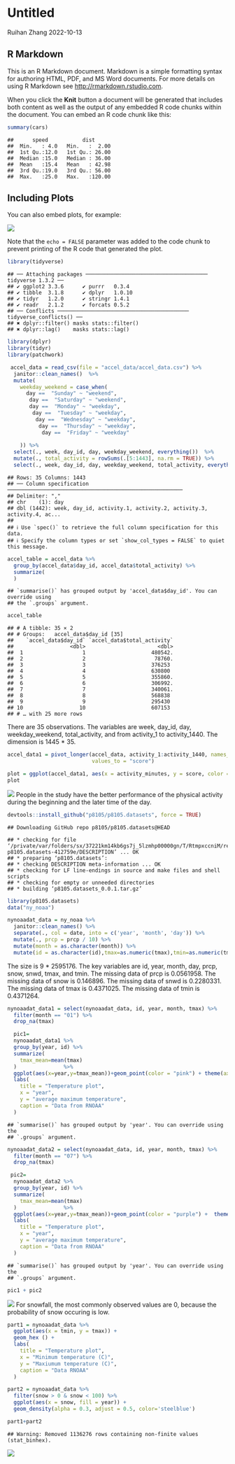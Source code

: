Untitled
================
Ruihan Zhang
2022-10-13

## R Markdown

This is an R Markdown document. Markdown is a simple formatting syntax
for authoring HTML, PDF, and MS Word documents. For more details on
using R Markdown see <http://rmarkdown.rstudio.com>.

When you click the **Knit** button a document will be generated that
includes both content as well as the output of any embedded R code
chunks within the document. You can embed an R code chunk like this:

``` r
summary(cars)
```

    ##      speed           dist       
    ##  Min.   : 4.0   Min.   :  2.00  
    ##  1st Qu.:12.0   1st Qu.: 26.00  
    ##  Median :15.0   Median : 36.00  
    ##  Mean   :15.4   Mean   : 42.98  
    ##  3rd Qu.:19.0   3rd Qu.: 56.00  
    ##  Max.   :25.0   Max.   :120.00

## Including Plots

You can also embed plots, for example:

![](hw3_files/figure-gfm/pressure-1.png)<!-- -->

Note that the `echo = FALSE` parameter was added to the code chunk to
prevent printing of the R code that generated the plot.

``` r
library(tidyverse)
```

    ## ── Attaching packages ─────────────────────────────────────── tidyverse 1.3.2 ──
    ## ✔ ggplot2 3.3.6      ✔ purrr   0.3.4 
    ## ✔ tibble  3.1.8      ✔ dplyr   1.0.10
    ## ✔ tidyr   1.2.0      ✔ stringr 1.4.1 
    ## ✔ readr   2.1.2      ✔ forcats 0.5.2 
    ## ── Conflicts ────────────────────────────────────────── tidyverse_conflicts() ──
    ## ✖ dplyr::filter() masks stats::filter()
    ## ✖ dplyr::lag()    masks stats::lag()

``` r
library(dplyr)
library(tidyr)
library(patchwork)
```

``` r
 accel_data = read_csv(file = "accel_data/accel_data.csv") %>%
  janitor::clean_names()  %>% 
  mutate(
    weekday_weekend = case_when(
      day ==  "Sunday" ~ "weekend",
       day ==  "Saturday" ~ "weekend",
       day ==  "Monday" ~ "weekday",
        day ==  "Tuesday" ~ "weekday",
         day ==  "Wednesday" ~ "weekday",
          day ==  "Thursday" ~ "weekday",
           day ==  "Friday" ~ "weekday"
           
    )) %>%
  select(., week, day_id, day, weekday_weekend, everything())  %>%
  mutate(., total_activity = rowSums(.[5:1443], na.rm = TRUE)) %>% 
  select(., week, day_id, day, weekday_weekend, total_activity, everything())
```

    ## Rows: 35 Columns: 1443
    ## ── Column specification ────────────────────────────────────────────────────────
    ## Delimiter: ","
    ## chr    (1): day
    ## dbl (1442): week, day_id, activity.1, activity.2, activity.3, activity.4, ac...
    ## 
    ## ℹ Use `spec()` to retrieve the full column specification for this data.
    ## ℹ Specify the column types or set `show_col_types = FALSE` to quiet this message.

``` r
accel_table = accel_data %>% 
  group_by(accel_data$day_id, accel_data$total_activity) %>% 
  summarize(
  )
```

    ## `summarise()` has grouped output by 'accel_data$day_id'. You can override using
    ## the `.groups` argument.

``` r
accel_table
```

    ## # A tibble: 35 × 2
    ## # Groups:   accel_data$day_id [35]
    ##    `accel_data$day_id` `accel_data$total_activity`
    ##                  <dbl>                       <dbl>
    ##  1                   1                     480542.
    ##  2                   2                      78760.
    ##  3                   3                     376253 
    ##  4                   4                     630800 
    ##  5                   5                     355860.
    ##  6                   6                     306992.
    ##  7                   7                     340061.
    ##  8                   8                     568838 
    ##  9                   9                     295430 
    ## 10                  10                     607153 
    ## # … with 25 more rows

There are 35 observations. The variables are week, day_id, day,
weekday_weekend, total_activity, and from activity_1 to activity_1440.
The dimension is 1445 \* 35.

``` r
accel_data1 = pivot_longer(accel_data, activity_1:activity_1440, names_to = "activity_minutes", 
                           values_to = "score")  
```

``` r
plot = ggplot(accel_data1, aes(x = activity_minutes, y = score, color = day_id)) + geom_point(alpha = .5) + geom_line()
plot
```

![](hw3_files/figure-gfm/unnamed-chunk-4-1.png)<!-- --> People in the
study have the better performance of the physical activity during the
beginning and the later time of the day.

``` r
devtools::install_github("p8105/p8105.datasets", force = TRUE)
```

    ## Downloading GitHub repo p8105/p8105.datasets@HEAD

    ## * checking for file ‘/private/var/folders/sx/37221km14kb6gs7j_5lzmhp00000gn/T/RtmpxccniM/remotes383969620e3/P8105-p8105.datasets-412759e/DESCRIPTION’ ... OK
    ## * preparing ‘p8105.datasets’:
    ## * checking DESCRIPTION meta-information ... OK
    ## * checking for LF line-endings in source and make files and shell scripts
    ## * checking for empty or unneeded directories
    ## * building ‘p8105.datasets_0.0.1.tar.gz’

``` r
library(p8105.datasets)
data("ny_noaa")
```

``` r
nynoaadat_data = ny_noaa %>%
  janitor::clean_names() %>% 
  separate(., col = date, into = c('year', 'month', 'day')) %>% 
  mutate(., prcp = prcp / 10) %>% 
  mutate(month = as.character(month)) %>% 
  mutate(id = as.character(id),tmax=as.numeric(tmax),tmin=as.numeric(tmin))
```

The size is 9 \* 2595176. The key variables are id, year, month, day,
prcp, snow, snwd, tmax, and tmin. The missing data of prcp is 0.0561958.
The missing data of snow is 0.146896. The missing data of snwd is
0.2280331. The missing data of tmax is 0.4371025. The missing data of
tmin is 0.4371264.

``` r
nynoaadat_data1 = select(nynoaadat_data, id, year, month, tmax) %>% 
  filter(month == "01") %>% 
  drop_na(tmax)
```

``` r
  pic1=
  nynoaadat_data1 %>%
  group_by(year, id) %>% 
  summarize(
    tmax_mean=mean(tmax)
  )               %>%
  ggplot(aes(x=year,y=tmax_mean))+geom_point(color = "pink") + theme(axis.text.x = element_text(angle = 60, hjust = 1)) +
  labs(
    title = "Temperature plot",
    x = "year",
    y = "average maximum temperature",
    caption = "Data from RNOAA"
  ) 
```

    ## `summarise()` has grouped output by 'year'. You can override using the
    ## `.groups` argument.

``` r
nynoaadat_data2 = select(nynoaadat_data, id, year, month, tmax) %>% 
  filter(month == "07") %>% 
  drop_na(tmax)
```

``` r
 pic2=
  nynoaadat_data2 %>%
  group_by(year, id) %>% 
  summarize(
    tmax_mean=mean(tmax)
  )               %>%
  ggplot(aes(x=year,y=tmax_mean))+geom_point(color = "purple") +  theme(axis.text.x = element_text(angle = 60, hjust = 1)) +
  labs(
    title = "Temperature plot",
    x = "year",
    y = "average maximum temperature",
    caption = "Data from RNOAA"
  )
```

    ## `summarise()` has grouped output by 'year'. You can override using the
    ## `.groups` argument.

``` r
pic1 + pic2
```

![](hw3_files/figure-gfm/unnamed-chunk-12-1.png)<!-- --> For snowfall,
the most commonly observed values are 0, because the probability of snow
occuring is low.

``` r
part1 = nynoaadat_data %>% 
  ggplot(aes(x = tmin, y = tmax)) + 
  geom_hex () +
  labs(
    title = "Temperature plot",
    x = "Minimum temperature (C)",
    y = "Maxiumum temperature (C)",
    caption = "Data RNOAA"
  )
```

``` r
part2 = nynoaadat_data %>% 
  filter(snow > 0 & snow < 100) %>%
  ggplot(aes(x = snow, fill = year)) + 
  geom_density(alpha = 0.3, adjust = 0.5, color='steelblue')

part1+part2
```

    ## Warning: Removed 1136276 rows containing non-finite values (stat_binhex).

![](hw3_files/figure-gfm/unnamed-chunk-14-1.png)<!-- -->
